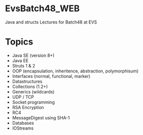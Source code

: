 # EvsBatch48_WEB
Java and structs Lectures for Batch48 at EVS

# Topics
- Java SE (version 8+)
- Java EE
- Struts 1 & 2
- OOP (encapsulation, inheritence, abstraction, polymorphisum)
- Interfaces (normal, functional, marker)
- Datastructures
- Collections (1.2+)
- Generics (wildcards)
- UDP / TCP
- Socket programming
- RSA Encryption
- RC4
- MessageDigest using SHA-1
- Databases
- IOStreams
